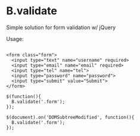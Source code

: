 # B.validate
Simple solution for form validation w/ jQuery

Usage:
```

<form class="form">
  <input type="text" name="username" required>
  <input type="email" name="email" required>
  <input type="tel" name="tel">
  <input type="password" name="password">
  <input type="submit" value="Submit">
</form>

$(function(){
  B.validate('.form');
});

$(document).on('DOMSubtreeModified', function(){
  B.validate('.form');
});
```
